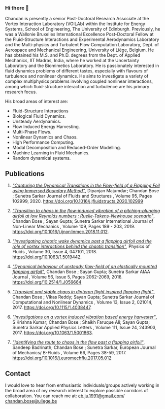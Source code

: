 ### Hi there 👋
Chandan is presently a senior Post-Doctoral Research Associate at the Vortex Interaction Laboratory (VOILAb) within the Institute for Energy Systems, School of Engineering, The University of Edinburgh. Previously, he was a Wallonie Bruxelles International Excellence Post-Doctoral Fellow at the Fluid-Structure Interactions and Experimental Aerodynamics Laboratory and the Multi-physics and Turbulent Flow Computation Laboratory, Dept. of Aerospace and Mechanical Engineering, University of Liège, Belgium. He has obtained his M.S. and Ph.D. degrees from the Dept. of Applied Mechanics, IIT Madras, India, where he worked at the Uncertainty Laboratory and the Biomimetics Laboratory. He is passionately interested in fluid dynamics problems of different tastes, especially with flavours of turbulence and nonlinear dynamics. He aims to investigate a variety of complex multiphysics problems involving coupled nonlinear interactions, among which fluid-structure interaction and turbulence are his primary research focus.

His broad areas of interest are:

- Fluid-Structure Interactions
- Biological Fluid Dynamics.
- Unsteady Aerdynamics.
- Flow Induced Energy Harvesting.
- Multi-Phase Flows.
- Nonlinear Dynamics and Chaos.
- High Performance Computing.
- Modal Decomposition and Reduced-Order Modelling.
- Machine Learning in Fluid Mechanics.
- Random dynamical systems.

<!--![Chandan's github stats](https://github-readme-stats.vercel.app/api?username=chandanbose&count_private=true)-->


## Publications

1. [_"Capturing the Dynamical Transitions in the Flow-field of a Flapping Foil using Immersed Boundary Method"_](https://www.sciencedirect.com/science/article/pii/S0889974620300128?via%3Dihub), Dipanjan Majumdar; Chandan Bose ; Sunetra Sarkar
Journal of Fluids and Structures , Volume 95, Pages 102999, 2020.
https://doi.org/10.1016/j.jfluidstructs.2020.102999

2. [_"Transition to chaos in the flow-induced vibration of a pitching-plunging airfoil at low Reynolds numbers : Ruelle-Takens-Newhouse scenario"_](https://www.sciencedirect.com/science/article/pii/S0020746218305201?via%3Dihub), Chandan Bose ; Sayan Gupta; Sunetra Sarkar
International Journal of Non-Linear Mechanics , Volume 109, Pages 189 - 203, 2019.
https://doi.org/10.1016/j.ijnonlinmec.2018.11.012.

3. [_"Investigating chaotic wake dynamics past a flapping airfoil and the role of vortex interactions behind the chaotic transition"_](https://aip.scitation.org/doi/10.1063/1.5019442), Physics of Fluids , Volume 30, Issue 4, 047101, 2018.
https://doi.org/10.1063/1.5019442.

4. [_"Dynamical behaviour of unsteady flow-field of an elastically mounted flapping airfoil"_](https://arc.aiaa.org/doi/abs/10.2514/1.J056664?journalCode=aiaaj), Chandan Bose ; Sayan Gupta; Sunetra Sarkar
AIAA Journal , Volume 56, Issue 5, Pages 2062-2069, 2018.
https://doi.org/10.2514/1.J056664

5. [_"Transient and stable chaos in dipteran flight inspired flapping flight"_](https://asmedigitalcollection.asme.org/computationalnonlinear/article-abstract/13/2/021014/473581/Transient-and-Stable-Chaos-in-Dipteran-Flight?redirectedFrom=fulltext), Chandan Bose ; Vikas Reddy; Sayan Gupta; Sunetra Sarkar
Journal of Computational and Nonlinear Dynamics , Volume 13, Issue 2, 021014, 2017.
https://doi.org/10.1115/1.4038447. 

6. [_"Investigations on a vortex induced vibration based energy harvester"_](https://aip.scitation.org/doi/10.1063/1.5001863), S Krishna Kumar; Chandan Bose ; Shaikh Faruque Ali; Sayan Gupta; Sunetra Sarkar
Applied Physics Letters , Volume 111, Issue 24, 243903, 2017.
https://doi.org/10.1063/1.5001863. 

7. [_"Identifying the route to chaos in the flow past a flapping airfoil"_](https://www.sciencedirect.com/science/article/pii/S0997754616300656), Sandeep Badrinath; Chandan Bose ; Sunetra Sarkar,
European Journal of Mechanics/ B-Fluids , Volume 66, Pages 38-59, 2017. 
https://doi.org/10.1016/j.euromechflu.2017.05.012

## Contact
I would love to hear from enthusiastic individuals/groups actively working in the broad area of my research interest to explore possible corridors of collaboration.
You can reach me at:
cb.ju.1991@gmail.com/ chandan.bose@uliege.be
